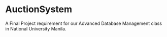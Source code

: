 # AuctionSystem
A Final Project requirement for our Advanced Database Management class in National University Manila.
